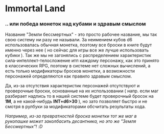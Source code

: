 Immortal Land
=======
### .. или победа монеток над кубами и здравым смыслом

Название "Земли бессмертных" - это просто рабочее название, мы так свою систему ни разу не называли. За неимением кубов d6 использовалась обычная монетка, поэтому все броски в книге будут именно через нее ( но сейчас для игры все же лучше использовать кубики ). Так же мы не загонялись с распределением характеристик сила-интеллект-телосложение итп каждому персонажу, как это принято в классических RPG, поэтому в системе нет сложных вычислений, а есть только модификаторы бросков монетки, а возможности персонажей определяются как правило здравым смыслом.

Да, из-за отсутствия характеристик персонажей отсутствуют и проверочные броски, основанные на их использовании ( напр. если маг разбирает надпись то в нашей системе будет проверочный бросок на **1М**, а не какой-нибудь **INT+d6>30** ), но зато позволяет быстро и не смотря в рулбуки за модификаторами обсчитать результаты хода.

*Например, из-за превратностей броска монетки тот же маг в рукопашке может заколбасить десантника, но это же "Земля Бессмертных"! :D*